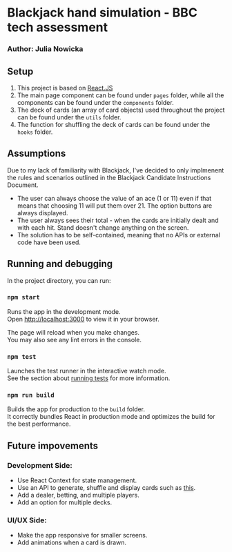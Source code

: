 # Blackjack hand simulation - BBC tech assessment 

### Author: Julia Nowicka

## Setup

1. This project is based on [React.JS](https://reactjs.org/)
2. The main page component can be found under `pages` folder, while all the components can be found under the `components` folder. 
3. The deck of cards (an array of card objects) used throughout the project can be found under the `utils` folder. 
4. The function for shuffling the deck of cards can be found under the `hooks` folder.

## Assumptions 

Due to my lack of familiarity with Blackjack, I've decided to only implmenent the rules and scenarios outlined in the Blackjack Candidate Instructions Document. 

- The user can always choose the value of an ace (1 or 11) even if that means that choosing 11 will put them over 21. The option buttons are always displayed.
- The user always sees their total - when the cards are initially dealt and with each hit. Stand doesn't change anything on the screen. 
- The solution has to be self-contained, meaning that no APIs or external code have been used. 

## Running and debugging

In the project directory, you can run:

### `npm start`

Runs the app in the development mode.\
Open [http://localhost:3000](http://localhost:3000) to view it in your browser.

The page will reload when you make changes.\
You may also see any lint errors in the console.

### `npm test`

Launches the test runner in the interactive watch mode.\
See the section about [running tests](https://facebook.github.io/create-react-app/docs/running-tests) for more information.

### `npm run build`

Builds the app for production to the `build` folder.\
It correctly bundles React in production mode and optimizes the build for the best performance.

## Future impovements

### Development Side: 
- Use React Context for state management. 
- Use an API to generate, shuffle and display cards such as [this](https://www.deckofcardsapi.com/). 
- Add a dealer, betting, and multiple players. 
- Add an option for multiple decks. 

### UI/UX Side: 
- Make the app responsive for smaller screens. 
- Add animations when a card is drawn. 



